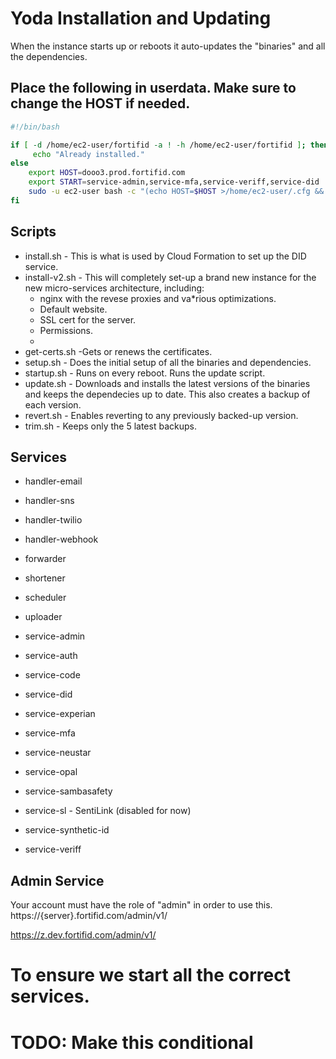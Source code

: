 # Yoda Installation and Updating

When the instance starts up or reboots it auto-updates the "binaries" and all the dependencies.

## Place the following in userdata. Make sure to change the HOST if needed.

```bash 
#!/bin/bash

if [ -d /home/ec2-user/fortifid -a ! -h /home/ec2-user/fortifid ]; then
     echo "Already installed."
else 
    export HOST=dooo3.prod.fortifid.com
    export START=service-admin,service-mfa,service-veriff,service-did
    sudo -u ec2-user bash -c "(echo HOST=$HOST >/home/ec2-user/.cfg && echo START=$START >>/home/ec2-user/.cfg && curl https://i.dev.fortifid.com/data/od7kTXfGxDax/install-v2.sh | sh) >/home/ec2-user/install.txt 2>&1" 
fi
```

## Scripts
* install.sh - This is what is used by Cloud Formation to set up the DID service.
* install-v2.sh - This will completely set-up a brand new instance for the new micro-services architecture, including:
  * nginx with the revese proxies and va*rious optimizations.
  * Default website.
  * SSL cert for the server.
  * Permissions.
  * 
* get-certs.sh -Gets or renews the certificates.
* setup.sh - Does the initial setup of all the binaries and dependencies.
* startup.sh - Runs on every reboot. Runs the update script.
* update.sh - Downloads and installs the latest versions of the binaries and keeps the dependecies up to date. This also creates a backup of each version.
* revert.sh - Enables reverting to any previously backed-up version.
* trim.sh - Keeps only the 5 latest backups.

## Services

* handler-email
* handler-sns
* handler-twilio
* handler-webhook

* forwarder
* shortener
* scheduler
* uploader

* service-admin
* service-auth
* service-code
* service-did
* service-experian
* service-mfa
* service-neustar
* service-opal
* service-sambasafety
* service-sl - SentiLink (disabled for now)
* service-synthetic-id
* service-veriff
 
## Admin Service

Your account must have the role of "admin" in order to use this.
https://{server}.fortifid.com/admin/v1/

https://z.dev.fortifid.com/admin/v1/

# To ensure we start all the correct services.
# TODO: Make this conditional
